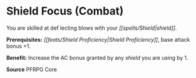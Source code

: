 ﻿---
cssclass: [feats]

---
# Shield Focus (Combat)

You are skilled at def lecting blows with your _[[spells/Shield|shield]]_.

**Prerequisites:** _[[feats/Shield Proficiency|Shield Proficiency]]_, base attack bonus +1.

**Benefit:** Increase the AC bonus granted by any _shield_ you are using by 1.

**Source** PFRPG Core